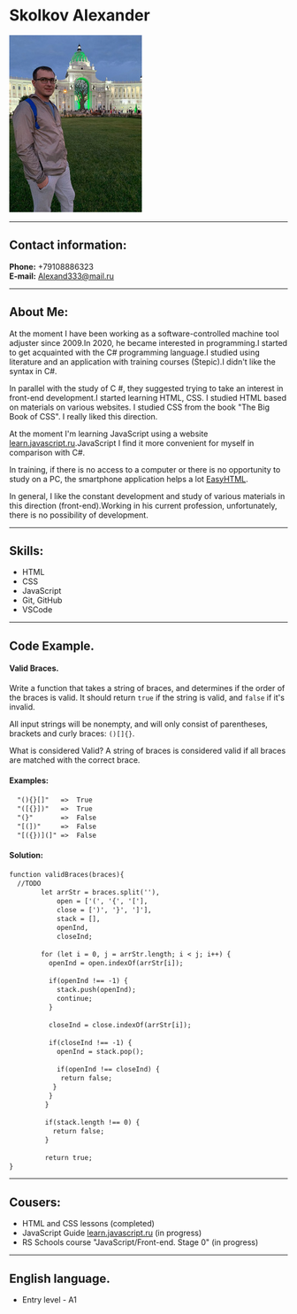 # Skolkov Alexander
![Photo](photo.jpg)
***
## Contact information:
  **Phone:** +79108886323\
  **E-mail:** Alexand333@mail.ru
***
## About Me:
  At the moment I have been working as a software-controlled machine tool adjuster since 2009.In 2020, he became interested in programming.I started to get acquainted with the C# programming language.I studied using literature and an application with training courses (Stepic).I didn't like the syntax in C#.
  
  In parallel with the study of C #, they suggested trying to take an interest in front-end development.I started learning HTML, CSS.  I studied HTML based on materials on various websites. I studied CSS from the book "The Big Book of CSS". I really liked this direction.

  At the moment I'm learning JavaScript using a website [learn.javascript.ru](https://learn.javascript.ru).JavaScript I find it more convenient for myself in comparison with C#.

   In training, if there is no access to a computer or there is no opportunity to study on a PC, the smartphone application helps a lot [EasyHTML](https://apps.apple.com/ru/app/easyhtml/id1344902528).

   In general, I like the constant development and study of various materials in this direction (front-end).Working in his current profession, unfortunately, there is no possibility of development.
***
## Skills:
  * HTML
  * CSS
  * JavaScript
  * Git, GitHub
  * VSCode  
***
## Code Example.

#### Valid Braces.

  Write a function that takes a string of braces, and determines if the order of the braces is valid. It should return `true` if the string is valid, and `false` if it's invalid.


  All input strings will be nonempty, and will only consist of parentheses, brackets and curly braces: `()[]{}`.

  What is considered Valid?
  A string of braces is considered valid if all braces are matched with the correct brace.


#### Examples:
```
  "(){}[]"   =>  True
  "([{}])"   =>  True
  "(}"       =>  False
  "[(])"     =>  False
  "[({})](]" =>  False

```
#### Solution:
```
function validBraces(braces){
  //TODO 
        let arrStr = braces.split(''),
            open = ['(', '{', '['],
            close = [')', '}', ']'],
            stack = [],
            openInd,
            closeInd;
  
        for (let i = 0, j = arrStr.length; i < j; i++) {
          openInd = open.indexOf(arrStr[i]);
          
          if(openInd !== -1) {
            stack.push(openInd);
            continue;
          }
          
          closeInd = close.indexOf(arrStr[i]);
          
          if(closeInd !== -1) {
            openInd = stack.pop();
            
            if(openInd !== closeInd) {
             return false;
           }
          }
         }
         
         if(stack.length !== 0) {
           return false;
         }
  
         return true;
}

```
***
## Cousers:
  * HTML and CSS lessons (completed)
  * JavaScript Guide [learn.javascript.ru](https://learn.javascript.ru) (in progress)
  * RS Schools course "JavaScript/Front-end. Stage 0" (in progress)

***

## English language.
  * Entry level - A1
